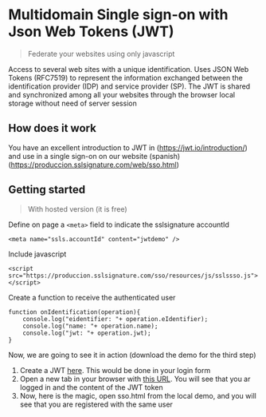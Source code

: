 # Multidomain Single sign-on with Json Web Tokens (JWT)
> Federate your websites using only javascript

Access to several web sites with a unique identification. Uses JSON Web Tokens (RFC7519) to represent the information exchanged between the identification provider (IDP) and service provider (SP). The JWT is shared and synchronized among all your websites through the browser local storage without need of server session

## How does it work
You have an excellent introduction to JWT in (https://jwt.io/introduction/) and use in a single sign-on on our website (spanish) (https://produccion.sslsignature.com/web/sso.html)

## Getting started
> With hosted version (it is free)

Define on page a `<meta>` field to indicate the sslsignature accountId
```
<meta name="ssls.accountId" content="jwtdemo" />
```
Include javascript
```
<script src="https://produccion.sslsignature.com/sso/resources/js/sslssso.js"></script>
```
Create a function to receive the authenticated user
```
function onIdentification(operation){
    console.log("eidentifier: "+ operation.eIdentifier);
    console.log("name: "+ operation.name);
    console.log("jwt: "+ operation.jwt);
}
```
Now, we are going to see it in action (download the demo for the third step)

1. Create a JWT [here](https://desarrollo.sslsignature.com/sso/standalone/index.html). This would be done in your login form
2. Open a new tab in your browser with [this URL](https://desarrollo.sslsignature.com/sso/standalone/index.html). You will see that you ar logged in and the content of the JWT token
3. Now, here is the magic, open sso.html from the local demo, and you will see that you are registered with the same user

